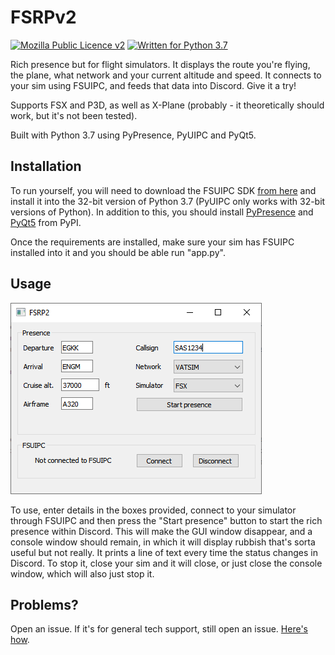 # FSRPv2

[![Mozilla Public Licence v2](https://img.shields.io/badge/Licence-MPL--2.0-yellow.svg?style=flat-square)](https://www.mozilla.org/en-US/MPL/)
[![Written for Python 3.7](https://img.shields.io/badge/Written%20in-Python--3.7-green.svg?style=flat-square&logo=python&logoColor=white)](https://www.python.org)

Rich presence but for flight simulators. It displays the route you're flying, the plane, what network and your current altitude and speed. It connects to your sim using FSUIPC, and feeds that data into Discord. Give it a try!

Supports FSX and P3D, as well as X-Plane (probably - it theoretically should work, but it's not been tested).

Built with Python 3.7 using PyPresence, PyUIPC and PyQt5.

## Installation

To run yourself, you will need to download the FSUIPC SDK [from here](https://www.schiratti.com/dowson.html) and install it into the 32-bit version of Python 3.7 (PyUIPC only works with 32-bit versions of Python). In addition to this, you should install [PyPresence](https://pypi.org/project/pypresence/) and [PyQt5](https://pypi.org/project/PyQt5/) from PyPI.

Once the requirements are installed, make sure your sim has FSUIPC installed into it and you should be able  run "app.py".

## Usage

![GUI](https://raw.githubusercontent.com/codemicro/FSRPv2/master/doc/python_2019-10-16_17-40-10.png "The GUI")

To use, enter details in the boxes provided, connect to your simulator through FSUIPC and then press the "Start presence" button to start the rich presence within Discord. This will make the GUI window disappear, and a console window should remain, in which it will display rubbish that's sorta useful but not really. It prints a line of text every time the status changes in Discord. To stop it, close your sim and it will close, or just close the console window, which will also just stop it.

## Problems?

Open an issue. If it's for general tech support, still open an issue. [Here's how](https://help.github.com/en/articles/creating-an-issue).
